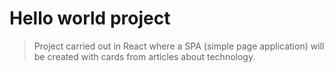 # Hello world project

> Project carried out in React where a SPA (simple page application) will be created with cards from articles about technology.
